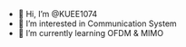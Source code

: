 - 👋 Hi, I’m @KUEE1074
- 👀 I’m interested in Communication System
- 🌱 I’m currently learning OFDM & MIMO


<!---
KUEE1074/KUEE1074 is a ✨ special ✨ repository because its `README.md` (this file) appears on your GitHub profile.
You can click the Preview link to take a look at your changes.
--->
